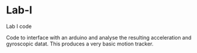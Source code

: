 # Lab-I
 Lab I code

Code to interface with an arduino and analyse the resulting acceleration and gyroscopic datat. This produces a very basic motion tracker.
